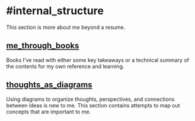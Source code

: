 # #internal_structure

This section is more about me beyond a resume.

## [me_through_books](#me_through_books)
Books I've read with either some key takeaways or a technical summary of the contents for my own reference and learning.

## [thoughts_as_diagrams](#thoughts_as_diagrams)
Using diagrams to organize thoughts, perspectives, and connections between ideas is new to me. This section contains attempts to map out concepts that are important to me.
